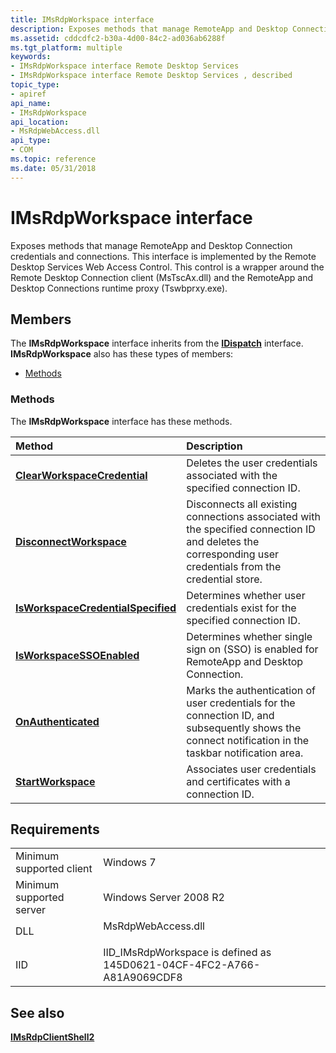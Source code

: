 ```yaml
---
title: IMsRdpWorkspace interface
description: Exposes methods that manage RemoteApp and Desktop Connection credentials and connections.
ms.assetid: cddcdfc2-b30a-4d00-84c2-ad036ab6288f
ms.tgt_platform: multiple
keywords:
- IMsRdpWorkspace interface Remote Desktop Services
- IMsRdpWorkspace interface Remote Desktop Services , described
topic_type:
- apiref
api_name:
- IMsRdpWorkspace
api_location:
- MsRdpWebAccess.dll
api_type:
- COM
ms.topic: reference
ms.date: 05/31/2018
---
```


# IMsRdpWorkspace interface

Exposes methods that manage RemoteApp and Desktop Connection credentials and connections. This interface is implemented by the Remote Desktop Services Web Access Control. This control is a wrapper around the Remote Desktop Connection client (MsTscAx.dll) and the RemoteApp and Desktop Connections runtime proxy (Tswbprxy.exe).

## Members

The **IMsRdpWorkspace** interface inherits from the [**IDispatch**](/windows/win32/api/oaidl/nn-oaidl-idispatch) interface. **IMsRdpWorkspace** also has these types of members:

-   [Methods](#methods)

### Methods

The **IMsRdpWorkspace** interface has these methods.



| Method                                                                                   | Description                                                                                                                                                           |
|:-----------------------------------------------------------------------------------------|:----------------------------------------------------------------------------------------------------------------------------------------------------------------------|
| [**ClearWorkspaceCredential**](/previous-versions/windows/desktop/legacy/ee351596(v=vs.85))             | Deletes the user credentials associated with the specified connection ID.<br/>                                                                                  |
| [**DisconnectWorkspace**](/previous-versions/windows/desktop/legacy/ee351597(v=vs.85))                       | Disconnects all existing connections associated with the specified connection ID and deletes the corresponding user credentials from the credential store.<br/> |
| [**IsWorkspaceCredentialSpecified**](/previous-versions/windows/desktop/legacy/ee351598(v=vs.85)) | Determines whether user credentials exist for the specified connection ID.<br/>                                                                                 |
| [**IsWorkspaceSSOEnabled**](/previous-versions/windows/desktop/legacy/ee351599(v=vs.85))                   | Determines whether single sign on (SSO) is enabled for RemoteApp and Desktop Connection.<br/>                                                                   |
| [**OnAuthenticated**](/previous-versions/windows/desktop/legacy/ee351600(v=vs.85))                               | Marks the authentication of user credentials for the connection ID, and subsequently shows the connect notification in the taskbar notification area. <br/>     |
| [**StartWorkspace**](/previous-versions/windows/desktop/legacy/ee351601(v=vs.85))                                 | Associates user credentials and certificates with a connection ID.<br/>                                                                                         |



 

## Requirements



|                                     |                                                                                               |
|-------------------------------------|-----------------------------------------------------------------------------------------------|
| Minimum supported client<br/> | Windows 7<br/>                                                                          |
| Minimum supported server<br/> | Windows Server 2008 R2<br/>                                                             |
| DLL<br/>                      | <dl> <dt>MsRdpWebAccess.dll</dt> </dl> |
| IID<br/>                      | IID\_IMsRdpWorkspace is defined as 145D0621-04CF-4FC2-A766-A81A9069CDF8<br/>            |



## See also

<dl> <dt>

[**IMsRdpClientShell2**](imsrdpclientshell2.md)
</dt> </dl>

 

